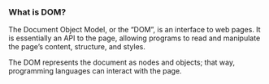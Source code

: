 ### What is DOM?

The Document Object Model, or the “DOM”, is an interface to web pages. It is essentially an API to the page, allowing programs to read and manipulate the page’s content, structure, and styles.

The DOM represents the document as nodes and objects; that way, programming languages can interact with the page.

